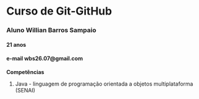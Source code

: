 # Curso de Git-GitHub
<h3>Aluno Willian Barros Sampaio</h3>
<h4>21 anos</h4>
<h4>e-mail wbs26.07@gmail.com</h4>

**Competências**<br>

1. Java - linguagem de programação orientada a objetos multiplataforma (SENAI)
